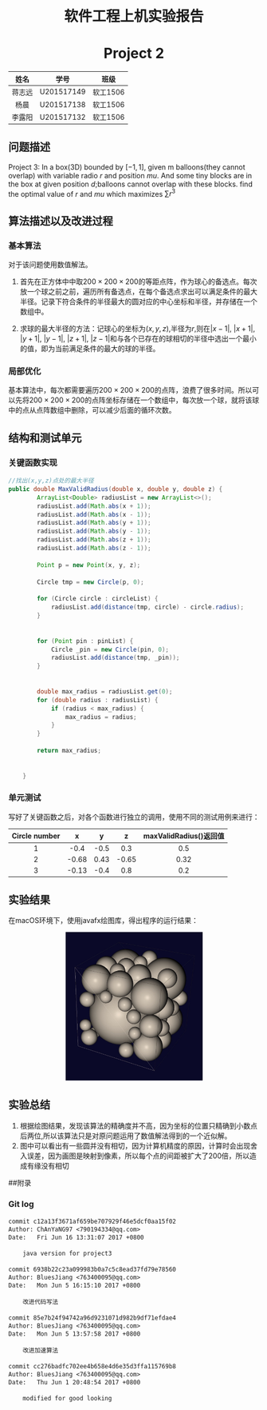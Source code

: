 # <center>软件工程上机实验报告</center>
# <center>Project 2</center>

|姓名|学号|班级|
|:---:|:----:|:---:|
|蒋志远|U201517149|软工1506|
|杨晨|U201517138|软工1506|
|李露阳|U201517132|软工1506|

## 问题描述
Project 3:
In a box(3D) bounded by $[-1, 1]$, given m balloons(they cannot overlap) with variable radio $r$ and position $mu$. And some tiny blocks are in the box at given position ${d}$;balloons cannot overlap with these blocks. find the optimal value of $r$ and $mu$ which maximizes $\sum r^3$
## 算法描述以及改进过程
### 基本算法
对于该问题使用数值解法。

1. 首先在正方体中中取$200\times200\times200$的等距点阵，作为球心的备选点。每次放一个球之前之前，遍历所有备选点，在每个备选点求出可以满足条件的最大半径。记录下符合条件的半径最大的圆对应的中心坐标和半径，并存储在一个数组中。

2. 求球的最大半径的方法：记球心的坐标为$(x,y,z)$,半径为$r$,则在$|x-1|$, $|x+1|$, $|y+1|$, $|y-1|$, $|z+1|$, $|z-1|$和与各个已存在的球相切的半径中选出一个最小的值，即为当前满足条件的最大的球的半径。



### 局部优化
基本算法中，每次都需要遍历$200\times200\times200$的点阵，浪费了很多时间。所以可以先将$200\times200\times200$的点阵坐标存储在一个数组中，每次放一个球，就将该球中的点从点阵数组中删除，可以减少后面的循环次数。



## 结构和测试单元
### 关键函数实现

```java
//找出(x,y,z)点处的最大半径
public double MaxValidRadius(double x, double y, double z) {
        ArrayList<Double> radiusList = new ArrayList<>();
        radiusList.add(Math.abs(x + 1));
        radiusList.add(Math.abs(x - 1));
        radiusList.add(Math.abs(y + 1));
        radiusList.add(Math.abs(y - 1));
        radiusList.add(Math.abs(z + 1));
        radiusList.add(Math.abs(z - 1));

        Point p = new Point(x, y, z);

        Circle tmp = new Circle(p, 0);

        for (Circle circle : circleList) {
            radiusList.add(distance(tmp, circle) - circle.radius);
        }


        for (Point pin : pinList) {
            Circle _pin = new Circle(pin, 0);
            radiusList.add(distance(tmp, _pin));
        }


        double max_radius = radiusList.get(0);
        for (double radius : radiusList) {
            if (radius < max_radius) {
                max_radius = radius;
            }
        }

        return max_radius;


    }
```

### 单元测试
写好了关键函数之后，对各个函数进行独立的调用，使用不同的测试用例来进行：

| Circle number | x   | y   | z   |maxValidRadius()返回值|
|:-------------:|:---:|:---:|:---:|:----------:|
| 1             | -0.4| -0.5| 0.3 |0.5         |
| 2             |-0.68|0.43 |-0.65|0.32        |
| 3             |-0.13|-0.4 |0.8  |0.2         |

## 实验结果
在macOS环境下，使用javafx绘图库，得出程序的运行结果：
<center><img src="img/result4.png" width=275></center>

## 实验总结
1. 根据绘图结果，发现该算法的精确度并不高，因为坐标的位置只精确到小数点后两位,所以该算法只是对原问题运用了数值解法得到的一个近似解。
2. 图中可以看出有一些圆并没有相切，因为计算机精度的原因，计算时会出现舍入误差，因为画图是映射到像素，所以每个点的间距被扩大了200倍，所以造成有缘没有相切

##附录
### Git log
```
commit c12a13f3671af659be707929f46e5dcf0aa15f02
Author: ChAnYaNG97 <790194334@qq.com>
Date:   Fri Jun 16 13:31:07 2017 +0800

    java version for project3

commit 6938b22c23a099983b0a7c5c8ead37fd79e78560
Author: BluesJiang <763400095@qq.com>
Date:   Mon Jun 5 16:15:10 2017 +0800

    改进代码写法

commit 85e7b24f94742a96d9231071d982b9df71efdae4
Author: BluesJiang <763400095@qq.com>
Date:   Mon Jun 5 13:57:58 2017 +0800

    改进加速算法

commit cc276badfc702ee4b658e4d6e35d3ffa115769b8
Author: BluesJiang <763400095@qq.com>
Date:   Thu Jun 1 20:48:54 2017 +0800

    modified for good looking
```